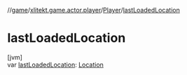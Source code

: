 //[game](../../../index.md)/[xlitekt.game.actor.player](../index.md)/[Player](index.md)/[lastLoadedLocation](last-loaded-location.md)

# lastLoadedLocation

[jvm]\
var [lastLoadedLocation](last-loaded-location.md): [Location](../../xlitekt.game.world.map/-location/index.md)
